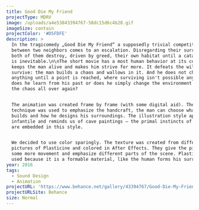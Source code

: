 ```yaml
---
title: Good Die My Friend
projectType: MDRV
image: /uploads/a4e53843394767-58dc15d6c4b28.gif
imageSize: contain
projectColor: '#D5FDFE'
description: >
  In the tragicomedy „Good Die My Friend“ a supposedly trivial competition
  between two neighbors comes to an escalation. Disregarding their surroundings,
  both of them destroy, driven by greed, their own habitat until a catastrophe
  is inevitable.\n\nThe short movie has a most human behavior at its core. Greed
  keeps the man alive and makes him strive for more. It defeats the will to
  survive: the man builds a chaos and wallows in it. And he does not change
  anything until a point is reached, where surviving isn't possible anymore. But
  does he learn from his past or does he simply change the environment to start
  the chaos all over again?


  The animation was created frame by frame (with some digital aid). The
  technique was used to emphasize the handcraft, the man can choose what he
  builds and how he designs his surroundings. The illustration style appears
  infantile and reminds us of cave paintings — the primal instincts of the human
  are embedded in this style.


  We decided to use color sparingly. The texture was created from different
  pictures of Plasticine and colored in After Effects. They give the picture
  some more movement and emphasize different parts of the scene. Plasticine was
  used because it is a formable material, like the human forms his surroundings.
year: 2016
tags:
  - Sound Design
  - Animation
projectURL: 'https://www.behance.net/gallery/43394767/Good-Die-My-Friend'
projectURLSite: Behance
size: Normal
---
```


